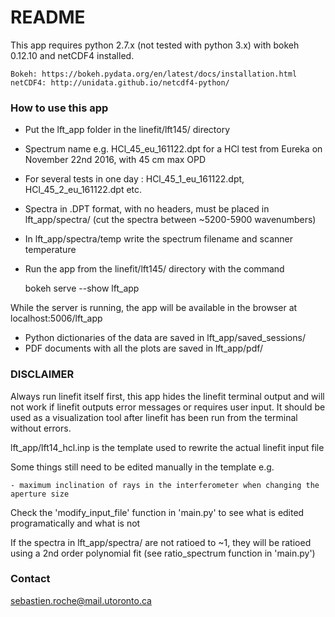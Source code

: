 # README #

This app requires python 2.7.x (not tested with python 3.x) with bokeh 0.12.10 and netCDF4 installed.

	Bokeh: https://bokeh.pydata.org/en/latest/docs/installation.html
	netCDF4: http://unidata.github.io/netcdf4-python/

### How to use this app ###

- Put the lft_app folder in the linefit/lft145/ directory
- Spectrum name e.g. HCl_45_eu_161122.dpt for a HCl test from Eureka on November 22nd 2016, with 45 cm max OPD
- For several tests in one day : HCl_45_1_eu_161122.dpt, HCl_45_2_eu_161122.dpt etc.
- Spectra in .DPT format, with no headers, must be placed in lft_app/spectra/ (cut the spectra between ~5200-5900 wavenumbers)
- In lft_app/spectra/temp write the spectrum filename and scanner temperature

- Run the app from the linefit/lft145/ directory with the command

	bokeh serve --show lft_app

While the server is running, the app will be available in the browser at localhost:5006/lft_app

- Python dictionaries of the data are saved in lft_app/saved_sessions/
- PDF documents with all the plots are saved in lft_app/pdf/

### DISCLAIMER ###

Always run linefit itself first, this app hides the linefit terminal output and will not work if linefit outputs error messages or requires user input.
It should be used as a visualization tool after linefit has been run from the terminal without errors.

lft_app/lft14_hcl.inp is the template used to rewrite the actual linefit input file

Some things still need to be edited manually in the template e.g.

	- maximum inclination of rays in the interferometer when changing the aperture size

Check the 'modify_input_file' function in 'main.py' to see what is edited programatically and what is not

If the spectra in lft_app/spectra/ are not ratioed to ~1, they will be ratioed using a 2nd order polynomial fit (see ratio_spectrum function in 'main.py')

### Contact ###

sebastien.roche@mail.utoronto.ca
